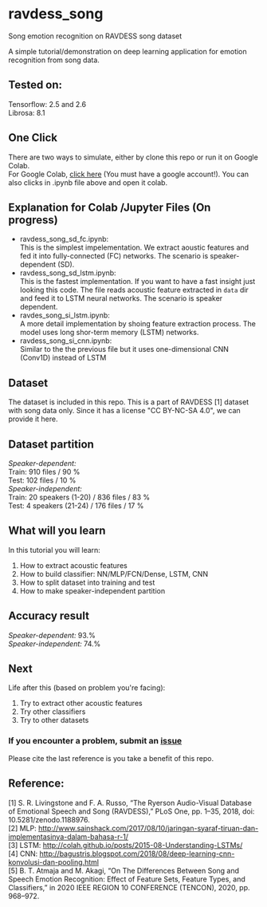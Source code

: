 # ravdess_song
Song emotion recognition on RAVDESS song dataset   

A simple tutorial/demonstration on deep learning application for emotion recognition from song data.  

## Tested on:  
Tensorflow:  2.5 and 2.6  
Librosa: 8.1  

## One Click
There are two ways to simulate, either by clone this repo or run it on Google Colab.  
For Google Colab, [click here](https://colab.research.google.com/github/bagustris/ravdess_song/blob/main/ravdess_song_sd.ipynb) (You must have a google account!).
You can also clicks in .ipynb file above and open it colab.

## Explanation for Colab /Jupyter Files  (On progress)
- ravdess_song_sd_fc.ipynb:  
  This is the simplest impelementation. We extract aoustic features and fed it into fully-connected (FC) networks. The scenario is speaker-dependent (SD).
- ravdess_song_sd_lstm.ipynb:  
  This is the fastest implementation. If you want to have a fast insight just looking this code. The file reads acoustic feature extracted in `data` dir and feed it to LSTM neural networks. The scenario is speaker dependent.
- ravdes_song_si_lstm.ipynb:  
  A more detail implementation by shoing feature extraction process. The model uses long shor-term memory (LSTM) networks.
- ravdess_song_si_cnn.ipynb:  
  Similar to the the previous file but it uses one-dimensional CNN (Conv1D) instead of LSTM

## Dataset 
The dataset is included in this repo. This is a part of RAVDESS [1] dataset with song data only.
Since it has a license "CC BY-NC-SA 4.0", we can provide it here.

## Dataset partition
*Speaker-dependent:*    
Train: 910 files / 90 %   
Test: 102 files / 10 %    
*Speaker-independent:*  
Train: 20 speakers (1-20) / 836 files /  83 %  
Test: 4 speakers (21-24) / 176 files / 17 %   

## What will you learn
In this tutorial you will learn:  
1. How to extract acoustic features  
2. How to build classifier: NN/MLP/FCN/Dense, LSTM, CNN  
3. How to split dataset into training and test  
4. How to make speaker-independent partition  

## Accuracy result  
*Speaker-dependent:* 93.%  
*Speaker-independent:* 74.%  

## Next
Life after this (based on problem you're facing):    
1. Try to extract other acoustic features
2. Try other classifiers
3. Try to other datasets

### If you encounter a problem, submit an [issue](https://github.com/bagustris/ravdess_song/issues)
Please cite the last reference is you take a benefit of this repo.

## Reference:  
[1] S. R. Livingstone and F. A. Russo, “The Ryerson Audio-Visual Database of Emotional Speech and Song (RAVDESS),” PLoS One, pp. 1–35, 2018, doi: 10.5281/zenodo.1188976.  
[2] MLP: http://www.sainshack.com/2017/08/10/jaringan-syaraf-tiruan-dan-implementasinya-dalam-bahasa-r-1/  
[3] LSTM: http://colah.github.io/posts/2015-08-Understanding-LSTMs/  
[4] CNN: http://bagustris.blogspot.com/2018/08/deep-learning-cnn-konvolusi-dan-pooling.html  
[5] B. T. Atmaja and M. Akagi, “On The Differences Between Song and Speech Emotion Recognition: Effect of Feature Sets, Feature Types, and Classifiers,” in 2020 IEEE REGION 10 CONFERENCE (TENCON), 2020, pp. 968–972.
